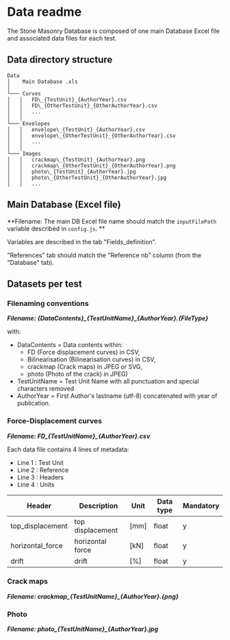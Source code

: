 # Data readme

The Stone Masonry Database is composed of one main Database Excel file and associated data files for each test.

## Data directory structure
```
Data
│	 Main Database .xls
│   
└─── Curves
│   │   FD\_{TestUnit}_{AuthorYear}.csv
│   │   FD\_{OtherTestUnit}_{OtherAuthorYear}.csv
│   │   ...
│   │
└─── Envelopes
│   │	envelope\_{TestUnit}_{AuthorYear}.csv
│   │	envelope\_{OtherTestUnit}_{OtherAuthorYear}.csv
│   │	...
│   │
└─── Images
│   │   crackmap\_{TestUnit}_{AuthorYear}.png
│   │   crackmap\_{OtherTestUnit}_{OtherAuthorYear}.png
│   │   photo\_{TestUnit}_{AuthorYear}.jpg
│   │   photo\_{OtherTestUnit}_{OtherAuthorYear}.jpg
│   │   ...

```

## Main Database (Excel file)

**Filename: The main DB Excel file name should match the `inputFilePath` variable described in `config.js`. **

Variables are described in the tab "Fields_definition".

"References" tab should match the "Reference nb" column (from the "Database" tab).


## Datasets per test
### Filenaming conventions
***Filename: {DataContents}\_{TestUnitName}_{AuthorYear}.{FileType}***

with:

* DataContents = Data contents within:
	* FD (Force displacement curves) in CSV, 
	* Bilinearisation (Bilinearisation curves) in CSV, 
	* crackmap (Crack maps) in JPEG or SVG, 
	* photo (Photo of the crack) in JPEG)
* TestUnitName = Test Unit Name with all punctuation and special characters removed
* AuthorYear = First Author's lastname (utf-8) concatenated with year of publication.


### Force-Displacement curves
***Filename: FD\_{TestUnitName}_{AuthorYear}.csv***

Each data file contains 4 lines of metadata:

* Line 1 : Test Unit
* Line 2 : Reference
* Line 3 : Headers
* Line 4 : Units

| Header          | Description                                        | Unit  | Data type | Mandatory  |
|----------------------|----------------------------------------------------|-------|-----------|---|
| top\_displacement    | top displacement         | [mm]   | float      | y  |
| horizontal\_force         | horizontal force                       | [kN] | float    |  y |
| drift | drift               | [%]   | float   |  y |


### Crack maps
***Filename: crackmap\_{TestUnitName}_{AuthorYear}.{png}***

### Photo
***Filename: photo\_{TestUnitName}_{AuthorYear}.jpg***